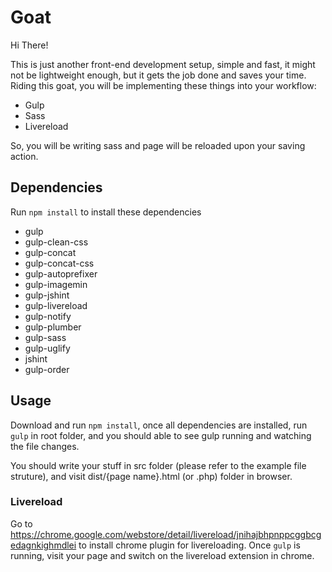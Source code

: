 # Goat

Hi There!

This is just another front-end development setup, simple and fast, it might not be lightweight enough, but it gets the job done and saves your time. Riding this goat, you will be implementing these things into your workflow:

- Gulp
- Sass
- Livereload

So, you will be writing sass and page will be reloaded upon your saving action.

## Dependencies

Run `npm install` to install these dependencies

- gulp
- gulp-clean-css
- gulp-concat
- gulp-concat-css
- gulp-autoprefixer
- gulp-imagemin
- gulp-jshint
- gulp-livereload
- gulp-notify
- gulp-plumber
- gulp-sass
- gulp-uglify
- jshint
- gulp-order


## Usage

Download and run `npm install`, once all dependencies are installed, run `gulp` in root folder, and you should able to see gulp running and watching the file changes.

You should write your stuff in src folder (please refer to the example file struture), and visit dist/{page name}.html (or .php) folder in browser.

### Livereload

Go to https://chrome.google.com/webstore/detail/livereload/jnihajbhpnppcggbcgedagnkighmdlei to install chrome plugin for livereloading. Once `gulp` is running, visit your page and switch on the livereload extension in chrome.
